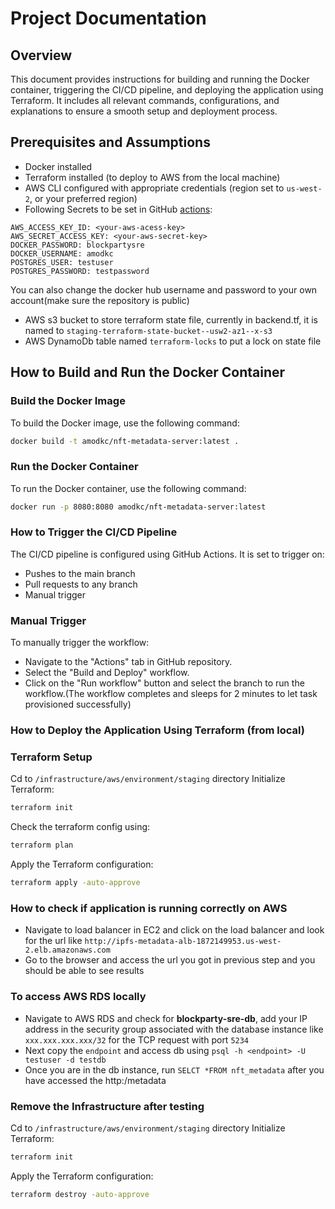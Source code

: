 # Project Documentation

## Overview

This document provides instructions for building and running the Docker container, triggering the CI/CD pipeline, and deploying the application using Terraform. It includes all relevant commands, configurations, and explanations to ensure a smooth setup and deployment process.

## Prerequisites and Assumptions
* Docker installed
* Terraform installed (to deploy to AWS from the local machine)
* AWS CLI configured with appropriate credentials (region set to `us-west-2`, or your preferred region)
* Following Secrets to be set in GitHub [actions](https://github.com/Amod1996/ipfs-metadata/settings/secrets/actions/new):
```
AWS_ACCESS_KEY_ID: <your-aws-acess-key>
AWS_SECRET_ACCESS_KEY: <your-aws-secret-key>
DOCKER_PASSWORD: blockpartysre
DOCKER_USERNAME: amodkc
POSTGRES_USER: testuser
POSTGRES_PASSWORD: testpassword
```
You can also change the docker hub username and password to your own account(make sure the repository is public)
* AWS s3 bucket to store terraform state file, currently in backend.tf, it is named to `staging-terraform-state-bucket--usw2-az1--x-s3` 
* AWS DynamoDb table named  `terraform-locks`  to put a lock on state file  

## How to Build and Run the Docker Container

### Build the Docker Image

To build the Docker image, use the following command:

```sh
docker build -t amodkc/nft-metadata-server:latest .
```
### Run the Docker Container
To run the Docker container, use the following command:
```sh
docker run -p 8080:8080 amodkc/nft-metadata-server:latest
```
### How to Trigger the CI/CD Pipeline
The CI/CD pipeline is configured using GitHub Actions. It is set to trigger on:

* Pushes to the main branch
* Pull requests to any branch
* Manual trigger
### Manual Trigger
To manually trigger the workflow:
* Navigate to the "Actions" tab in  GitHub repository.
* Select the "Build and Deploy" workflow.
* Click on the "Run workflow" button and select the branch to run the workflow.(The workflow completes and sleeps for 2 minutes to let task provisioned successfully)

### How to Deploy the Application Using Terraform (from local)
### Terraform Setup
Cd to `/infrastructure/aws/environment/staging` directory
Initialize Terraform:
```sh
terraform init
```
Check the terraform config using:
```sh 
terraform plan
```
Apply the Terraform configuration:

```sh
terraform apply -auto-approve
```
 

### How to check if application is running correctly on AWS
* Navigate to load balancer in EC2 and click on the load balancer and look for the url like `http://ipfs-metadata-alb-1872149953.us-west-2.elb.amazonaws.com`
* Go to the browser and access the url you got in previous step and you should be able to see results

### To access AWS RDS locally
* Navigate to AWS RDS and check for **blockparty-sre-db**, add your IP address in the security group associated with the database instance like `xxx.xxx.xxx.xxx/32` for the TCP request with port `5234`
* Next copy the `endpoint` and access db using  `psql -h <endpoint> -U testuser -d testdb`
* Once you are in the db instance, run `SELCT *FROM nft_metadata` after you have accessed the http:<metadataurl>/metadata

### Remove the Infrastructure after testing

Cd to `/infrastructure/aws/environment/staging` directory
Initialize Terraform:
```sh
terraform init
```
Apply the Terraform configuration:

```sh
terraform destroy -auto-approve
```
